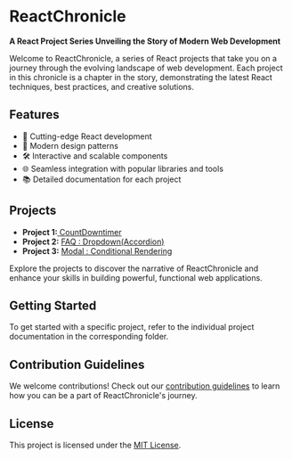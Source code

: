 <!DOCTYPE html>
<html lang="en">

<head>
    <meta charset="UTF-8">
    <meta name="viewport" content="width=device-width, initial-scale=1.0">
</head>

<body>
    <h1>ReactChronicle</h1>
    <p><strong>A React Project Series Unveiling the Story of Modern Web Development</strong></p>
    <p>Welcome to ReactChronicle, a series of React projects that take you on a journey through the evolving landscape of web development. Each project in this chronicle is a chapter in the story, demonstrating the latest React techniques, best practices, and creative solutions.</p>
    <h2>Features</h2>
    <ul>
        <li>🚀 Cutting-edge React development</li>
        <li>🎨 Modern design patterns</li>
        <li>🛠️ Interactive and scalable components</li>
        <li>🌐 Seamless integration with popular libraries and tools</li>
        <li>📚 Detailed documentation for each project</li>
    </ul>
    <h2>Projects</h2>
    <ul>
        <li><strong>Project 1:</strong><a  href="https://teracountdownchalu.netlify.app/"> CountDowntimer</a> </li>
        <li ><strong>Project 2:</strong> <a href="https://faqkibaat.netlify.app/"> FAQ : Dropdown(Accordion)</a></li>
        <li ><strong>Project 3:</strong> <a href="https://modaljoboffer.netlify.app/">Modal : Conditional Rendering </a> </li>
    </ul>
    <p>Explore the projects to discover the narrative of ReactChronicle and enhance your skills in building powerful, functional web applications.</p>
    <h2>Getting Started</h2>
    <p>To get started with a specific project, refer to the individual project documentation in the corresponding folder.</p>
    <h2>Contribution Guidelines</h2>
    <p>We welcome contributions! Check out our <a href="#link-to-contribution-guidelines">contribution guidelines</a> to learn how you can be a part of ReactChronicle's journey.</p>
    <h2>License</h2>
    <p>This project is licensed under the <a href="#link-to-license">MIT License</a>.</p>
</body>

</html>
